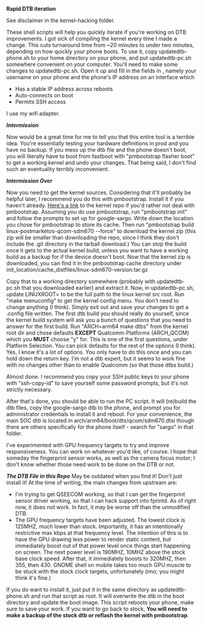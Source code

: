**Rapid DTB iteration**

See disclaimer in the kernel-hacking folder.

These shell scripts will help you quickly iterate if you're working on DTB improvements. I got sick of compiling the kernel every time
I made a change. This cuts turnaround time from ~20 minutes to under two minutes, depending on how quickly your phone boots. To use
it, copy updatedtb-phone.sh to your home directory on your phone, and put updatedtb-pc.sh somewhere convenient on your computer.
You'll need to make some changes to updatedtb-pc.sh. Open it up and fill in the fields in <angle brackets>, namely your username on your
phone and the phone's IP address on an interface which
- Has a stable IP address across reboots
- Auto-connects on boot
- Permits SSH access

I use my wifi adapter.

***Intermission***

Now would be a great time for me to tell you that this entire tool is a terrible idea. You're essentially testing
your hardware definitions in prod and you have no backup. If you mess up the dtb file and the phone doesn't boot, you will literally
have to boot from fastboot with "pmbootstrap flasher boot" to get a working kernel and undo your changes. That being said, I don't find
such an eventuality terribly inconvenient.

***Intermission Over***

Now you need to get the kernel sources. Considering that it'll probably be helpful later, I recommend you do this with pmbootstrap.
Install it if you haven't already. [Here's a link](https://gitlab.com/sdm670-mainline/linux) to the kernel repo if you'd rather not deal
with pmbootstrap. Assuming you do use pmbootstrap, run "pmbootstrap init" and follow the prompts to set up for google-sargo. 
Write down the location you chose for pmbootstrap to store its cache. Then run "pmbootstrap build linux-postmarketos-qcom-sdm670 --force"
to download the kernel zip (this zip will be smaller than downloading the repo, since I think they don't include the .git directory in
the tarball download.) You can stop the build once it gets to the actual kernel build, unless you want to have a working build as a
backup for if the device doesn't boot. Now that the kernel zip is downloaded, you can find it in the pmbootstrap cache directory under
init_location/cache_distfiles/linux-sdm670-version.tar.gz

Copy that to a working directory somewhere (probably with updatedtb-pc.sh that you downloaded earlier) and extract it.
Now, in updatedtb-pc.sh, update LINUXROOT= to be the full path to the linux kernel src root. 
Run "make menuconfig" to get the kernel config menu. You don't need to change anything (I think). Simply exit out and save your changes
to get a .config file written.
The first dtb build you should really do yourself, since the kernel build system will ask you a bunch of questions that you need to
answer for the first build. Run "ARCH=arm64 make dtbs" from the kernel root dir and chose defaults **EXCEPT** Qualcomm Platforms (ARCH_QCOM)
which you **MUST** choose "y" for. This is one of the first questions, under Platform Selection.
You can pick defaults for the rest of the options (I think). Yes, I know it's a lot of options. You only have to do this once and you can
hold down the return key. I'm not a dtb expert, but it seems to work fine with no changes other than to enable Qualcomm (so that those
dtbs build.)

Almost done. I recommend you copy your SSH public keys to your phone with "ssh-copy-id" to save yourself some password prompts, but
it's not strictly necessary.

After that's done, you should be able to run the PC script. It will (re)build the dtb files, copy the google-sargo dtb to the phone,
and prompt you for administrator credentials to install it and reboot. For your convenience, the main SOC dtb is located in
arch/arm64/boot/dts/qcom/sdm670.dtsi though there are others specifically for the phone itself - search for "sargo" in that folder.

I've experimented with GPU frequency targets to try and improve responsiveness. You can work on whatever you'd like, of course.
I hope that someday the fingerprint sensor works, as well as the camera focus motor; I don't know whether those need work to be done
on the DTB or not.


***The DTB File in this Repo***
May be outdated when you find it! Don't just install it! At the time of writing, the main changes from upstream are:
- I'm trying to get QSEECOM working, so that I can get the fingerprint sensor driver working, so that I can hack support into fprintd.
As of right now, it does not work. In fact, it may be worse off than the unmodified DTB.
- The GPU frequency targets have been adjusted. The lowest clock is 125MHZ, much lower than stock. Importantly, it has an intentionally
restrictive max kbps at that frequency level. The intention of this is to have the GPU drawing less power to render static content, but
immediately boost out of that power level once things start happening on screen. The next power level is 190MHZ, 10MHZ above the stock
base clock speed. After that, it immediately boosts to 320MHZ, then 355, then 430. GNOME shell on mobile takes too much GPU muscle to
be stuck with the stock clock targets, unfortunately (imo; you might think it's fine.)

If you do want to install it, just put it in the same directory as updatedtb-phone.sh and run that script as root. It will overwrite the
dtb in the boot directory and update the boot image. This script reboots your phone, make sure to save your work. If you want to go back
to stock, **You will need to make a backup of the stock dtb or reflash the kernel with pmbootstrap**.